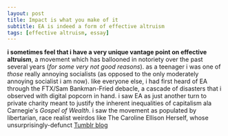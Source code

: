 ```yaml
---
layout: post
title: Impact is what you make of it
subtitle: EA is indeed a form of effective altruism
tags: [effective altruism, essay]
---
```

**i sometimes feel that i have a very unique vantage point on effective altruism**, a movement which has ballooned in notoriety over the past several years (*for some very not good reasons*). as a teenager i was one of *those* really annoying socialists (as opposed to the only moderately annoying socialist i am now). like everyone else, i had first heard of EA through the FTX/Sam Bankman-Fried debacle, a cascade of disasters that i observed with digital popcorn in hand. i saw EA as just another turn to private charity meant to justify the inherent inequalities of capitalism ala Carnegie's *Gospel of Wealth*. i saw the movement as populated by libertarian, race realist weirdos like The Caroline Ellison  Herself, whose unsurprisingly-defunct [Tumblr blog](https://caroline.milkyeggs.com/worldoptimization) 
<!--stackedit_data:
eyJoaXN0b3J5IjpbMTQ0MjYxNzAwMF19
-->